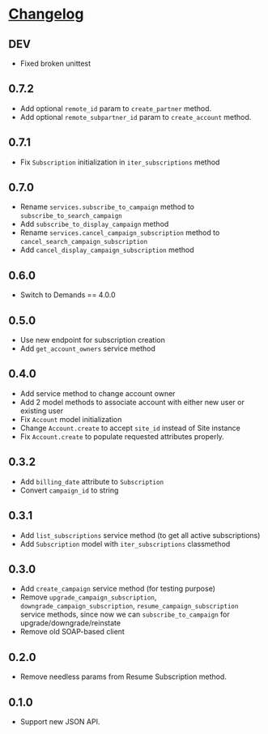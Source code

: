 # [Changelog](https://github.com/yola/sitewit/releases)

## DEV

* Fixed broken unittest

## 0.7.2

* Add optional `remote_id` param to `create_partner` method.
* Add optional `remote_subpartner_id` param to `create_account` method.

## 0.7.1

* Fix `Subscription` initialization in `iter_subscriptions` method

## 0.7.0

* Rename `services.subscribe_to_campaign` method to
  `subscribe_to_search_campaign`
* Add `subscribe_to_display_campaign` method
* Rename `services.cancel_campaign_subscription` method to
  `cancel_search_campaign_subscription`
* Add `cancel_display_campaign_subscription` method

## 0.6.0

* Switch to Demands == 4.0.0

## 0.5.0

* Use new endpoint for subscription creation
* Add `get_account_owners` service method

## 0.4.0

* Add service method to change account owner
* Add 2 model methods to associate account with either new user or existing
  user
* Fix `Account` model initialization
* Change `Account.create` to accept `site_id` instead of Site instance
* Fix `Account.create` to populate requested attributes properly.

## 0.3.2

* Add `billing_date` attribute to `Subscription`
* Convert `campaign_id` to string

## 0.3.1

* Add `list_subscriptions` service method (to get all active subscriptions)
* Add `Subscription` model with `iter_subscriptions` classmethod

## 0.3.0

* Add `create_campaign` service method (for testing purpose)
* Remove `upgrade_campaign_subscription`, `downgrade_campaign_subscription`,
  `resume_campaign_subscription` service methods, since now we can
  `subscribe_to_campaign` for upgrade/downgrade/reinstate
* Remove old SOAP-based client

## 0.2.0

* Remove needless params from Resume Subscription method.

## 0.1.0

* Support new JSON API.
